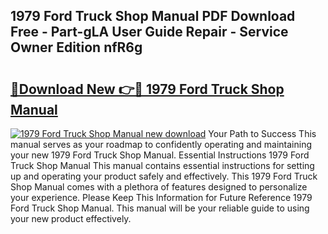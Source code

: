 ## 1979 Ford Truck Shop Manual PDF Download Free - Part-gLA User Guide Repair - Service Owner Edition nfR6g

# <h2><a href="http://bc36856.oget.top/?id=1979+Ford+Truck+Shop+Manual">🔗Download New 👉🔴 1979 Ford Truck Shop Manual</a></h2>

[![1979 Ford Truck Shop Manual new download](https://i.imgur.com/5g1atiW.png)](http://bc36856.oget.top/?id=1979+Ford+Truck+Shop+Manual)
Your Path to Success This manual serves as your roadmap to confidently operating and maintaining your new 1979 Ford Truck Shop Manual. Essential Instructions 1979 Ford Truck Shop Manual This manual contains essential instructions for setting up and operating your product safely and effectively. This 1979 Ford Truck Shop Manual comes with a plethora of features designed to personalize your experience. Please Keep This Information for Future Reference 1979 Ford Truck Shop Manual. This manual will be your reliable guide to using your new product effectively.
